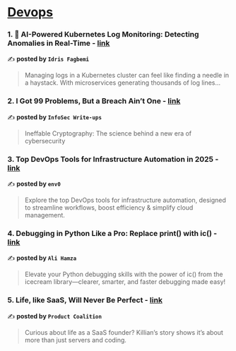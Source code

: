 
<h1><a href=https://medium.com/tag/devops/recommended target="_blank" rel="noopener noreferrer">Devops</a></h1>
<h3>1. 🚀 AI-Powered Kubernetes Log Monitoring: Detecting Anomalies in Real-Time - <a href="https://medium.com/@idrisniyi94/ai-powered-kubernetes-log-monitoring-detecting-anomalies-in-real-time-4333a3c03121" target="_blank" rel="noopener noreferrer">link</a></h3>

✍️ **posted by `Idris Fagbemi`**

<blockquote>Managing logs in a Kubernetes cluster can feel like finding a needle in a haystack. With microservices generating thousands of log lines…</blockquote>

<h3>2. I Got 99 Problems, But a Breach Ain’t One - <a href="https://medium.com/bugbountywriteup/i-got-99-problems-but-a-breach-aint-one-1446ba45d2ca" target="_blank" rel="noopener noreferrer">link</a></h3>

✍️ **posted by `InfoSec Write-ups`**

<blockquote>Ineffable Cryptography: The science behind a new era of cybersecurity</blockquote>

<h3>3. Top DevOps Tools for Infrastructure Automation in 2025 - <a href="https://medium.com/env0/top-devops-tools-for-infrastructure-automation-in-2025-cae2288e8314" target="_blank" rel="noopener noreferrer">link</a></h3>

✍️ **posted by `env0`**

<blockquote>Explore the top DevOps tools for infrastructure automation, designed to streamline workflows, boost efficiency & simplify cloud management.</blockquote>

<h3>4. Debugging in Python Like a Pro: Replace print() with ic() - <a href="https://medium.com/@ali_hamza/debugging-in-python-like-a-pro-replace-print-with-ic-bcbbe8037158" target="_blank" rel="noopener noreferrer">link</a></h3>

✍️ **posted by `Ali Hamza`**

<blockquote>Elevate your Python debugging skills with the power of ic() from the icecream library—clearer, smarter, and faster debugging made easy!</blockquote>

<h3>5. Life, like SaaS, Will Never Be Perfect - <a href="https://medium.com/managing-digital-products/life-like-saas-will-never-be-perfect-d1ef04b60109" target="_blank" rel="noopener noreferrer">link</a></h3>

✍️ **posted by `Product Coalition`**

<blockquote>Curious about life as a SaaS founder? Killian’s story shows it’s about more than just servers and coding.</blockquote>

